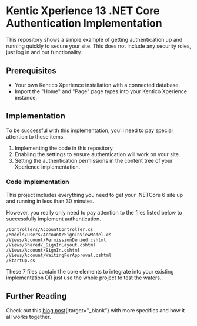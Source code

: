 # Kentic Xperience 13 .NET Core Authentication Implementation

This repository shows a simple example of getting authentication up and running quickly to secure your site.  This does not include any security roles, just log in and out functionality.

## Prerequisites
* Your own Kentico Xperience installation with a connected database.
* Import the "Home" and "Page" page types into your Kentico Xperience instance.

## Implementation

To be successful with this implementation, you'll need to pay special attention to these items.

1. Implementing the code in this repository.  
1. Enabling the settings to ensure authentication will work on your site.
1. Setting the authentication permissions in the content tree of your Xperience implementation.


### Code Implementation
This project includes everything you need to get your .NETCore 6 site up and running in less than 30 minutes.

However, you really only need to pay attention to the files listed below to successfully implement authentication.


 `/Controllers/AccountController.cs`  
 `/Models/Users/Account/SignInViewModel.cs`  
 `/Views/Account/PermissionDenied.cshtml`  
 `/Views/Shared/_SignInLayout.cshtml`  
 `/Views/Account/SignIn.cshtml`  
 `/Views/Account/WaitingForApproval.cshtml`  
 `/Startup.cs`

 These 7 files contain the core elements to integrate into your existing implementation OR just use the whole project to test the waters.  

 ## Further Reading

 Check out this [blog post](https://kehrendev.com/blog/brenden-kehren/july-2022/implementing-authentication-in-kentico-xperience-13){:target="_blank"} with more specifics and how it all works together. 



